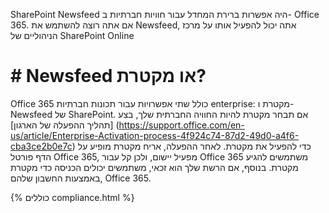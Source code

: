 

SharePoint Newsfeed היה אפשרות ברירת המחדל עבור חוויות חברתיות ב- Office 365. אם אתה רוצה להשתמש את Newsfeed, אתה יכול להפעיל אותו על מרכז הניהוליים של SharePoint Online

# # Newsfeed או מקטרת?
Office 365 כולל שתי אפשרויות עבור תכונות חברתיות enterprise: מקטרת ו- Newsfeed של SharePoint. אם תבחר מקטרת להיות החוויה החברתית שלך, בצע [תהליך ההפעלה של הארגון] (https://support.office.com/en-us/article/Enterprise-Activation-process-4f924c74-87d2-49d0-a4f6-cba3ce2b0e7c) כדי להפעיל את מקטרת. לאחר ההפעלה, אריח מקטרת מופיע על הדף פורטל Office 365, מפעיל יישום, ולכן קל עבור Office 365 משתמשים להגיע מקטרת. בנוסף, אם הרשת שלך הוא זכאי, משתמשים יכולים הכניסה כדי מקטרת באמצעות החשבון שלהם, Office 365.

{% כוללים compliance.html %}
